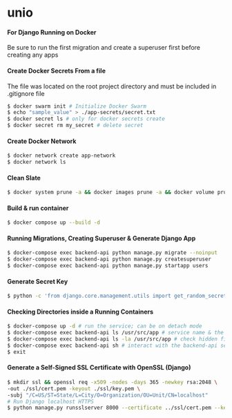 # unio

#### For Django Running on Docker
Be sure to run the first migration and create a superuser first before
creating any apps 

#### Create Docker Secrets From a file
The file was located on the root project directory and must be included in .gitignore file

```bash
$ docker swarm init # Initialize Docker Swarm
$ echo "sample_value" > ./app-secrets/secret.txt
$ docker secret ls # only for docker secrets create
$ docker secret rm my_secret # delete secret
```

#### Create Docker Network

```bash
$ docker network create app-network
$ docker network ls
```

#### Clean Slate

```bash
$ docker system prune -a && docker images prune -a && docker volume prune -a
```

#### Build & run container

```bash
$ docker compose up --build -d
```

#### Running Migrations, Creating Superuser & Generate Django App

```bash
$ docker-compose exec backend-api python manage.py migrate --noinput
$ docker-compose exec backend-api python manage.py createsuperuser
$ docker-compose exec backend-api python manage.py startapp users 
```

#### Generate Secret Key

```bash
$ python -c 'from django.core.management.utils import get_random_secret_key; print(get_random_secret_key())'
```

#### Checking Directories inside a Running Containers

```bash
$ docker-compose up -d # run the service; can be on detach mode
$ docker-compose exec backend-api ls /usr/src/app # service name & the volume
$ docker-compose exec backend-api ls -la /usr/src/app # check hidden files
$ docker-compose exec backend-api sh # interact with the backend-api service environment
$ exit 
```

#### Generate a Self-Signed SSL Certificate with OpenSSL (Django)

```bash
$ mkdir ssl && openssl req -x509 -nodes -days 365 -newkey rsa:2048 \
-out ./ssl/cert.pem -keyout ./ssl/key.pem \
-subj "/C=US/ST=State/L=City/O=Organization/OU=Unit/CN=localhost"
# Run Django localhost HTTPS
$ python manage.py runsslserver 8000 --certificate ../ssl/cert.pem --key ../ssl/key.pem
```



